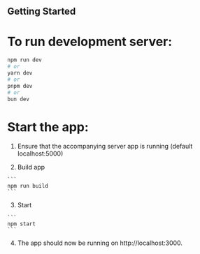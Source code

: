 ## Getting Started

# To run development server:
```bash
npm run dev
# or
yarn dev
# or
pnpm dev
# or
bun dev
```

# Start the app:

  1. Ensure that the accompanying server app is running (default localhost:5000)

  2. Build app

    ```
    npm run build
    ```

  3. Start

    ```
    npm start
    ```

  4. The app should now be running on http://localhost:3000.